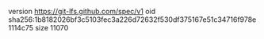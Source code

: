 version https://git-lfs.github.com/spec/v1
oid sha256:1b8182026bf3c5103fec3a226d72632f530df375167e51c34716f978e1114c75
size 11070
